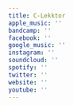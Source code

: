 ```yaml
---
title: C-Lekktor
apple_music: ''
bandcamp: ''
facebook: ''
google_music: ''
instagram: ''
soundcloud: ''
spotify: ''
twitter: ''
website: ''
youtube: ''
---
```

